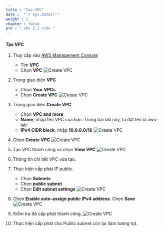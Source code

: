 ```yaml
---
title : "Tạo VPC"
date :  "`r Sys.Date()`" 
weight : 1
chapter : false
pre : " <b> 2.1 </b> "
---
```


#### Tạo VPC
1. Truy cập vào [AWS Management Console](https://eu-central-1.console.aws.amazon.com/console/home?region=eu-central-1#)

    - Tìm **VPC**
    - Chọn **VPC**
![Create VPC](/images/2.preparation/001-CreateVPC.png?width=90pc)

2. Trong giao diện **VPC**

    - Chọn **Your VPCs**
    - Chọn **Create VPC**
![Create VPC](/images/2.preparation/002-CreateVPC.png?width=90pc)

3. Trong giao diện **Create VPC**
    - Chọn **VPC and more**
    - **Name**, nhập tên VPC của bạn. Trong bài lab này, ta đặt tên là aws-lab
    - **IPv4 CIDR block**, nhập **10.0.0.0/16**
![Create VPC](/images/2.preparation/003-CreateVPC.png?width=90pc)

4. Chọn **Create VPC**
![Create VPC](/images/2.preparation/004-CreateVPC.png?width=90pc)

5. Tạo VPC thành công và chọn **View VPC**
![Create VPC](/images/2.preparation/005-CreateVPC.png?width=90pc)

6. Thông tin chi tiết VPC vừa tạo.

7. Thực hiện cấp phát IP public.

    - Chọn **Subnets**
    - Chọn **public subnet**
    - Chọn **Edit subnet settings**
![Create VPC](/images/2.preparation/006-CreateVPC.png?width=90pc)

8. Chọn **Enable auto-assign public IPv4 address**. Chọn **Save**
![Create VPC](/images/2.preparation/007-CreateVPC.png?width=90pc)

9. Kiểm tra đã cấp phát thành công.
![Create VPC](/images/2.preparation/008-CreateVPC.png?width=90pc)

10. Thực hiện cấp phát cho Public subnet còn lại (làm tương tự).